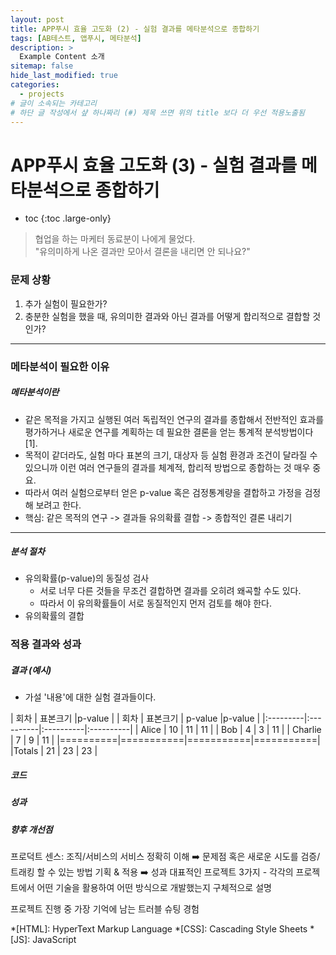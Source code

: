 ```yaml
---
layout: post
title: APP푸시 효율 고도화 (2) - 실험 결과를 메타분석으로 종합하기
tags: [AB테스트, 앱푸시, 메타분석]
description: >
  Example Content 소개
sitemap: false
hide_last_modified: true
categories:
  - projects
# 글이 소속되는 카테고리  
# 하단 글 작성에서 샾 하나짜리 (#) 제목 쓰면 위의 title 보다 더 우선 적용노출됨  
---
```


# APP푸시 효율 고도화 (3) - 실험 결과를 메타분석으로 종합하기  

* toc
{:toc .large-only}

> 협업을 하는 마케터 동료분이 나에게 물었다.  
> "유의미하게 나온 결과만 모아서 결론을 내리면 안 되나요?"  

### 문제 상황   
1. 추가 실험이 필요한가?  
2. 충분한 실험을 했을 때, 유의미한 결과와 아닌 결과를 어떻게 합리적으로 결합할 것인가?   

---

### 메타분석이 필요한 이유  
##### 메타분석이란  
* 같은 목적을 가지고 실행된 여러 독립적인 연구의 결과를 종합해서 전반적인 효과를 평가하거나 새로운 연구를 계획하는 데 필요한 결론을 얻는 통계적 분석방법이다 [1].  
* 목적이 같더라도, 실험 마다 표본의 크기, 대상자 등 실험 환경과 조건이 달라질 수 있으니까 이런 여러 연구들의 결과를 체계적, 합리적 방법으로 종합하는 것 매우 중요.  
* 따라서 여러 실험으로부터 얻은 p-value 혹은 검정통계량을 결합하고 가정을 검정해 보려고 한다.
* 핵심: 같은 목적의 연구 -> 결과들 유의확률 결합 -> 종합적인 결론 내리기

---

##### 분석 절차  
- 유의확률(p-value)의 동질성 검사  
    - 서로 너무 다른 것들을 무조건 결합하면 결과를 오히려 왜곡할 수도 있다.  
    - 따라서 이 유의확률들이 서로 동질적인지 먼저 검토를 해야 한다.
- 유의확률의 결합   

### 적용 결과와 성과  
##### 결과 (예시)  

* 가설 '내용'에 대한 실험 결과들이다.

| 회차      | 표본크기                 |p-value   |
| 회차      | 표본크기    | p-value    |p-value   |
|:---------|:----------|:----------|:----------|
| Alice    |        10 |        11 |        11 |
| Bob      |         4 |         3 |        11 |
| Charlie  |         7 |         9 |        11 |
|==========|===========|===========|===========|
|Totals    |        21 |        23 |        23 |

##### 코드  
##### 성과  
##### 향후 개선점

프로덕트 센스: 조직/서비스의 서비스 정확히 이해 ➡️ 문제점 혹은 새로운 시도를 검증/트래킹 할 수 있는 방법 기획 & 적용 ➡️ 성과
대표적인 프로젝트 3가지 - 각각의 프로젝트에서 어떤 기술을 활용하여 어떤 방식으로 개발했는지 구체적으로 설명


프로젝트 진행 중 가장 기억에 남는 트러블 슈팅 경험



*[HTML]: HyperText Markup Language
*[CSS]: Cascading Style Sheets
*[JS]: JavaScript
